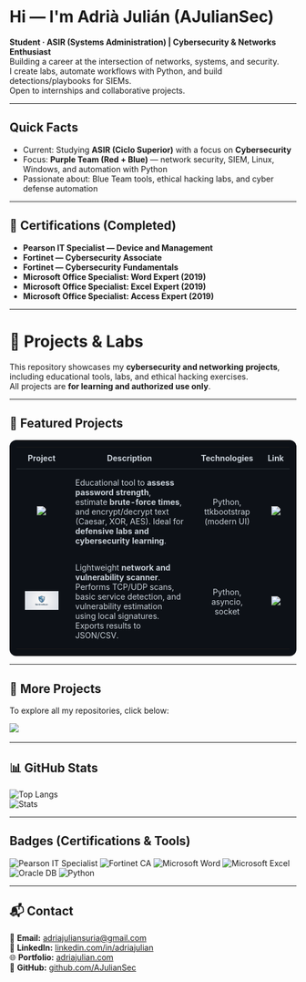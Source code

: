 #  Hi — I'm Adrià Julián (AJulianSec)

**Student · ASIR (Systems Administration) | Cybersecurity & Networks Enthusiast**  
Building a career at the intersection of networks, systems, and security.  
I create labs, automate workflows with Python, and build detections/playbooks for SIEMs.  
Open to internships and collaborative projects.

---

##  Quick Facts
- Current: Studying **ASIR (Ciclo Superior)** with a focus on **Cybersecurity**  
- Focus: **Purple Team (Red + Blue)** — network security, SIEM, Linux, Windows, and automation with Python  
- Passionate about: Blue Team tools, ethical hacking labs, and cyber defense automation  

---

## 🏅 Certifications (Completed)
- **Pearson IT Specialist — Device and Management**  
- **Fortinet — Cybersecurity Associate**  
- **Fortinet — Cybersecurity Fundamentals**  
- **Microsoft Office Specialist: Word Expert (2019)**  
- **Microsoft Office Specialist: Excel Expert (2019)**  
- **Microsoft Office Specialist: Access Expert (2019)**

---

# 🧪 Projects & Labs

This repository showcases my **cybersecurity and networking projects**, including educational tools, labs, and ethical hacking exercises.  
All projects are **for learning and authorized use only**.

---

## 🔹 Featured Projects

<table style="background-color:#0d1117; color:#c9d1d9; border-radius:12px; padding:12px; width:100%; border-collapse:collapse;">
  <tr>
    <th style="padding:10px; border-bottom:1px solid #30363d;">Project</th>
    <th style="padding:10px; border-bottom:1px solid #30363d;">Description</th>
    <th style="padding:10px; border-bottom:1px solid #30363d;">Technologies</th>
    <th style="padding:10px; border-bottom:1px solid #30363d;">Link</th>
  </tr>

  <tr>
    <td align="center" style="padding:15px; background-color:#0d1117;">
      <img src="https://raw.githubusercontent.com/AJulianSec/CyberShield-BlueTeam-Tool/main/cybershieldencryptor_BANNER.jpg" width="300"><br>
      <b></b>
    </td>
    <td style="padding:15px; background-color:#0d1117;">
      Educational tool to <b>assess password strength</b>, estimate <b>brute-force times</b>, and encrypt/decrypt text (Caesar, XOR, AES).  
      Ideal for <b>defensive labs and cybersecurity learning</b>.
    </td>
    <td align="center" style="padding:15px; background-color:#0d1117;">Python, ttkbootstrap (modern UI)</td>
    <td align="center" style="padding:15px; background-color:#0d1117;">
      <a href="https://github.com/AJulianSec/CyberShield-BlueTeam-Tool">
        <img src="https://img.shields.io/badge/View%20on-GitHub-181717?style=for-the-badge&logo=github" height="60">
      </a>
    </td>
  </tr>

  <tr>
    <td align="center" style="padding:15px; background-color:#0d1117;">
      <img src="https://raw.githubusercontent.com/AJulianSec/SentinelScan/main/logo_sentinel_scan.jpg" width="300"><br>
      <b></b>
    </td>
    <td style="padding:15px; background-color:#0d1117;">
      Lightweight <b>network and vulnerability scanner</b>.  
      Performs TCP/UDP scans, basic service detection, and vulnerability estimation using local signatures.  
      Exports results to JSON/CSV.
    </td>
    <td align="center" style="padding:15px; background-color:#0d1117;">Python, asyncio, socket</td>
    <td align="center" style="padding:15px; background-color:#0d1117;">
      <a href="https://github.com/AJulianSec/SentinelScan">
        <img src="https://img.shields.io/badge/View%20on-GitHub-181717?style=for-the-badge&logo=github" height="60">
      </a>
    </td>
  </tr>
</table>

---

## 🔗 More Projects

To explore all my repositories, click below:

<a href="https://github.com/AJulianSec?tab=repositories">
  <img src="https://img.shields.io/badge/View%20All%20Repositories-181717?style=for-the-badge&logo=github" height="60">
</a>

---

## 📊 GitHub Stats

![Top Langs](https://github-readme-stats.vercel.app/api/top-langs/?username=AJulianSec&layout=compact&theme=dark)  
![Stats](https://github-readme-stats.vercel.app/api?username=AJulianSec&show_icons=true&count_private=true&theme=dark)

---

##  Badges (Certifications & Tools)

![Pearson IT Specialist](https://img.shields.io/badge/Pearson-IT%20Specialist-blue?style=flat&logo=pearson)
![Fortinet CA](https://img.shields.io/badge/Fortinet-Cybersec%20Associate-red?style=flat&logo=fortinet)
![Microsoft Word](https://img.shields.io/badge/Microsoft-Word%20Expert-blue?style=flat&logo=microsoft-word)
![Microsoft Excel](https://img.shields.io/badge/Microsoft-Excel%20Expert-green?style=flat&logo=microsoft-excel)
![Oracle DB](https://img.shields.io/badge/Oracle-Database%20Associate-red?style=flat&logo=oracle)
![Python](https://img.shields.io/badge/Python-Scripting%20(Learn)-blue?style=flat&logo=python)

---

## 📬 Contact

📧 **Email:** [adriajuliansuria@gmail.com](mailto:adriajuliansuria@gmail.com)  
💼 **LinkedIn:** [linkedin.com/in/adriajulian](https://www.linkedin.com/in/adriajulian/)  
🌐 **Portfolio:** [adriajulian.com](https://www.adriajulian.com/)  
🐙 **GitHub:** [github.com/AJulianSec](https://github.com/AJulianSec)







